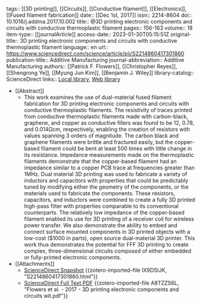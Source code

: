 tags:: [[3D printing]], [[Circuits]], [[Conductive filament]], [[Electronics]], [[Fused filament fabrication]]
date:: [[Dec 1st, 2017]]
issn:: 2214-8604
doi:: 10.1016/j.addma.2017.10.002
title:: @3D printing electronic components and circuits with conductive thermoplastic filament
pages:: 156-163
volume:: 18
item-type:: [[journalArticle]]
access-date:: 2023-01-30T05:15:51Z
original-title:: 3D printing electronic components and circuits with conductive thermoplastic filament
language:: en
url:: https://www.sciencedirect.com/science/article/pii/S2214860417301860
publication-title:: Additive Manufacturing
journal-abbreviation:: Additive Manufacturing
authors:: [[Patrick F. Flowers]], [[Christopher Reyes]], [[Shengrong Ye]], [[Myung Jun Kim]], [[Benjamin J. Wiley]]
library-catalog:: ScienceDirect
links:: [Local library](zotero://select/library/items/WH3UXLZX), [Web library](https://www.zotero.org/users/8784047/items/WH3UXLZX)

- [[Abstract]]
	- This work examines the use of dual-material fused filament fabrication for 3D printing electronic components and circuits with conductive thermoplastic filaments. The resistivity of traces printed from conductive thermoplastic filaments made with carbon-black, graphene, and copper as conductive fillers was found to be 12, 0.78, and 0.014Ωcm, respectively, enabling the creation of resistors with values spanning 3 orders of magnitude. The carbon black and graphene filaments were brittle and fractured easily, but the copper-based filament could be bent at least 500 times with little change in its resistance. Impedance measurements made on the thermoplastic filaments demonstrate that the copper-based filament had an impedance similar to a copper PCB trace at frequencies greater than 1MHz. Dual material 3D printing was used to fabricate a variety of inductors and capacitors with properties that could be predictably tuned by modifying either the geometry of the components, or the materials used to fabricate the components. These resistors, capacitors, and inductors were combined to create a fully 3D printed high-pass filter with properties comparable to its conventional counterparts. The relatively low impedance of the copper-based filament enabled its use for 3D printing of a receiver coil for wireless power transfer. We also demonstrate the ability to embed and connect surface mounted components in 3D printed objects with a low-cost ($1000 in parts), open source dual-material 3D printer. This work thus demonstrates the potential for FFF 3D printing to create complex, three-dimensional circuits composed of either embedded or fully-printed electronic components.
- [[Attachments]]
	- [ScienceDirect Snapshot](https://www.sciencedirect.com/science/article/pii/S2214860417301860) {{zotero-imported-file IX9DSIJK, "S2214860417301860.html"}}
	- [ScienceDirect Full Text PDF](https://www.sciencedirect.com/science/article/pii/S2214860417301860/pdfft?md5=1b0c9ca93723b8d83b13297bc1506e4e&pid=1-s2.0-S2214860417301860-main.pdf&isDTMRedir=Y) {{zotero-imported-file A8TZZS6L, "Flowers et al. - 2017 - 3D printing electronic components and circuits wit.pdf"}}